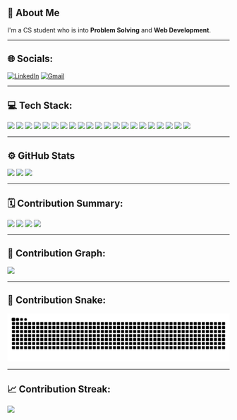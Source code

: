 <!-- chandini1727 / README.md -->

## 👋 About Me

I'm a CS student who is into **Problem Solving** and **Web Development**.

---

## 🌐 Socials:

[![LinkedIn](https://img.shields.io/badge/LinkedIn-0A66C2?style=for-the-badge&logo=linkedin&logoColor=white)](https://www.linkedin.com/in/chintala-chandini/)
[![Gmail](https://img.shields.io/badge/Email-D14836?style=for-the-badge&logo=gmail&logoColor=white)](mailto:chandinichintala17@gmail.com)

---

## 💻 Tech Stack:

<p align="left">
  <img src="https://img.shields.io/badge/C-00599C?style=for-the-badge&logo=c&logoColor=white"/>
  <img src="https://img.shields.io/badge/C++-00599C?style=for-the-badge&logo=c%2B%2B&logoColor=white"/>
  <img src="https://img.shields.io/badge/CSS3-1572B6?style=for-the-badge&logo=css3&logoColor=white"/>
  <img src="https://img.shields.io/badge/Java-ED8B00?style=for-the-badge&logo=java&logoColor=white"/>
  <img src="https://img.shields.io/badge/HTML5-E34F26?style=for-the-badge&logo=html5&logoColor=white"/>
  <img src="https://img.shields.io/badge/JavaScript-F7DF1E?style=for-the-badge&logo=javascript&logoColor=black"/>
  <img src="https://img.shields.io/badge/Python-3776AB?style=for-the-badge&logo=python&logoColor=white"/>
  <img src="https://img.shields.io/badge/React-61DAFB?style=for-the-badge&logo=react&logoColor=black"/>
  <img src="https://img.shields.io/badge/Node.js-339933?style=for-the-badge&logo=node.js&logoColor=white"/>
  <img src="https://img.shields.io/badge/Express.js-000000?style=for-the-badge&logo=express&logoColor=white"/>
  <img src="https://img.shields.io/badge/TailwindCSS-06B6D4?style=for-the-badge&logo=tailwindcss&logoColor=white"/>
  <img src="https://img.shields.io/badge/MongoDB-47A248?style=for-the-badge&logo=mongodb&logoColor=white"/>
  <img src="https://img.shields.io/badge/PostgreSQL-4169E1?style=for-the-badge&logo=postgresql&logoColor=white"/>
  <img src="https://img.shields.io/badge/MySQL-00758F?style=for-the-badge&logo=mysql&logoColor=white"/>
  <img src="https://img.shields.io/badge/Docker-2496ED?style=for-the-badge&logo=docker&logoColor=white"/>
  <img src="https://img.shields.io/badge/Vercel-000000?style=for-the-badge&logo=vercel&logoColor=white"/>
  <img src="https://img.shields.io/badge/Netlify-00C7B7?style=for-the-badge&logo=netlify&logoColor=white"/>
  <img src="https://img.shields.io/badge/Render-46E3B7?style=for-the-badge&logo=render&logoColor=white"/>
  <img src="https://img.shields.io/badge/Postman-FF6C37?style=for-the-badge&logo=postman&logoColor=white"/>
  <img src="https://img.shields.io/badge/Git-F05032?style=for-the-badge&logo=git&logoColor=white"/>
  <img src="https://img.shields.io/badge/GitHub-181717?style=for-the-badge&logo=github&logoColor=white"/>
</p>

---
## ⚙️ GitHub Stats

<img src="https://img.shields.io/badge/Java-ED8B00?style=for-the-badge&logo=java&logoColor=white" />

<img src="https://github-readme-stats.vercel.app/api?username=chandini1727&show_icons=true&theme=radical" width="48%" />

<img src="https://github-profile-summary-cards.vercel.app/api/cards/profile-details?username=chandini1727&theme=radical"/>

---

## 🗓️ Contribution Summary:
<img src="https://github-profile-summary-cards.vercel.app/api/cards/productive-time?username=chandini1727&theme=radical" />
<img src="https://github-profile-summary-cards.vercel.app/api/cards/stats?username=chandini1727&theme=radical" />
<img src="https://github-profile-summary-cards.vercel.app/api/cards/most-commit-language?username=chandini1727&theme=radical" />
<img src="https://github-profile-summary-cards.vercel.app/api/cards/repos-per-language?username=chandini1727&theme=radical" />

---

## 🧱 Contribution Graph:

<img src="https://github-readme-activity-graph.vercel.app/graph?username=chandini1727&theme=react-dark&area=true" />

---

## 🐍 Contribution Snake:

![snake gif](https://raw.githubusercontent.com/chandini1727/chandini1727/output/github-contribution-grid-snake.svg)


---

## 📈 Contribution Streak:

<img src="https://github-readme-streak-stats.herokuapp.com?user=chandini1727&theme=radical&date_format=M%20j%5B%2C%20Y%5D" />

